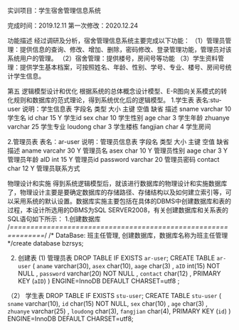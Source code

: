 实训项目：学生宿舍管理信息系统

完成时间：2019.12.11
第一次修改：2020.12.24

功能描述
经过调研及分析，宿舍管理信息系统主要完成以下功能：
（1）管理员管理：提供信息的查询、修改、增加、删除，密码修改、登录管理功能，管理员对该系统用户的管理。
（2）宿舍管理：提供楼号，房间号等功能
（3）学生资料管理：提供学生基本档案，可按照姓名、年龄、性别、学号、专业、楼号、房间号统计学生信息。


第五 逻辑模型设计和优化
根据系统的总体概念设计模型、E-R图向关系模式的转化规则和数据库的范式理论，得到系统优化后的逻辑模型。
1.学生表
表名:stu-user	说明：学生信息表
字段名	类型	大小	主键	空值	缺省	描述
sname	varchar	10				学生名
id	char	15	Y			学生id
sex	char	10				学生性别
age	char	3				学生年龄
zhuanye	varchar	25				学生专业
loudong	char	3				学生楼栋
fangjian	char	4				学生房间

2.管理员表
表名：ar-user	说明：管理员信息表
字段名	类型	大小	主键	空值	缺省	描述
aname	varcahr	30		Y		管理员名
asex	char	10		Y		管理员性别
aage	char	3		Y		管理员年龄
aID	int	15	Y			管理员id
password	varchar	20				管理员密码
contact	char	12		Y		管理员联系方式


物理设计和实施
得到系统逻辑模型后，就该进行数据库的物理设计和实施数据库了，物理设计主要是要确定数据库的存储路径、存储结构以及如何建立索引等，可以采用系统的默认设置。数据库实施主要包括在具体的DBMS中创建数据库和表的过程，本设计所选用的DBMS为SQL SERVER2008，有关创建数据库和关系表的SQL语句如下所示：
1.创建数据库
/*==============================================================*/
/* DataBase: 班主任管理, 创建数据库，数据库名称为班主任管理
*/create database bzrsys;

2. 创建表
(1) 管理员表
DROP TABLE IF EXISTS `ar-user`;
CREATE TABLE `ar-user` (
  `aname` varchar(30),
  `asex` char(10),
  `aage` char(3) ,
  `aID` int(15) NOT NULL ,
  `password` varchar(20) NOT NULL ,
  `contact` char(12) ,
  PRIMARY KEY (`aID`)
  ) ENGINE=InnoDB DEFAULT CHARSET=utf8 ;

（2） 学生表
DROP TABLE IF EXISTS `stu-user`;
CREATE TABLE `stu-user` (
  `sname` varchar(10),
  `id` char(15) NOT NULL,
  `sex` char(10) ,
  `age` char(3) ,
  `zhuanye` varchar(25) ,
  `loudong` char(3),
  `fangjian` char(4),
  PRIMARY KEY (`id`)
 ) ENGINE=InnoDB DEFAULT CHARSET=utf8; 



